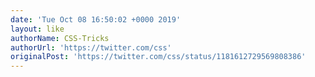 ```yaml
---
date: 'Tue Oct 08 16:50:02 +0000 2019'
layout: like
authorName: CSS-Tricks
authorUrl: 'https://twitter.com/css'
originalPost: 'https://twitter.com/css/status/1181612729569808386'
---
```

